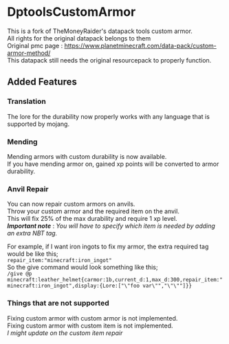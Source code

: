# DptoolsCustomArmor

This is a fork of TheMoneyRaider's datapack tools custom armor.  
All rights for the original datapack belongs to them  
Original pmc page : https://www.planetminecraft.com/data-pack/custom-armor-method/  
This datapack still needs the original resourcepack to properly function.  

## Added Features

### Translation  
The lore for the durability now properly works with any language that is supported by mojang.  
  
### Mending
Mending armors with custom durability is now available.  
If you have mending armor on, gained xp points will be converted to armor durability.  
  
### Anvil Repair
You can now repair custom armors on anvils.  
Throw your custom armor and the required item on the anvil.  
This will fix 25% of the max durability and require 1 xp level.  
***Important note*** : *You will have to specify which item is needed by adding an extra NBT tag.*  
  
For example, if I want iron ingots to fix my armor, the extra required tag would be like this;  
`repair_item:"minecraft:iron_ingot"`  
So the give command would look something like this;  
`/give @p minecraft:leather_helmet{carmor:1b,current_d:1,max_d:300,repair_item:"minecraft:iron_ingot",display:{Lore:["\"foo var\"","\"\""]}}`  
  
### Things that are not supported
Fixing custom armor with custom armor is not implemented.  
Fixing custom armor with custom item is not implemented.  
*I might update on the custom item repair*
